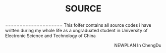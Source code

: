 # <p align="center">SOURCE</p>
====================
  This folfer contains all source codes i have written during my whole life as a ungraduated student in University of Electronic Science and Technology of China

<p align="right">NEWPLAN In ChengDu</p>

